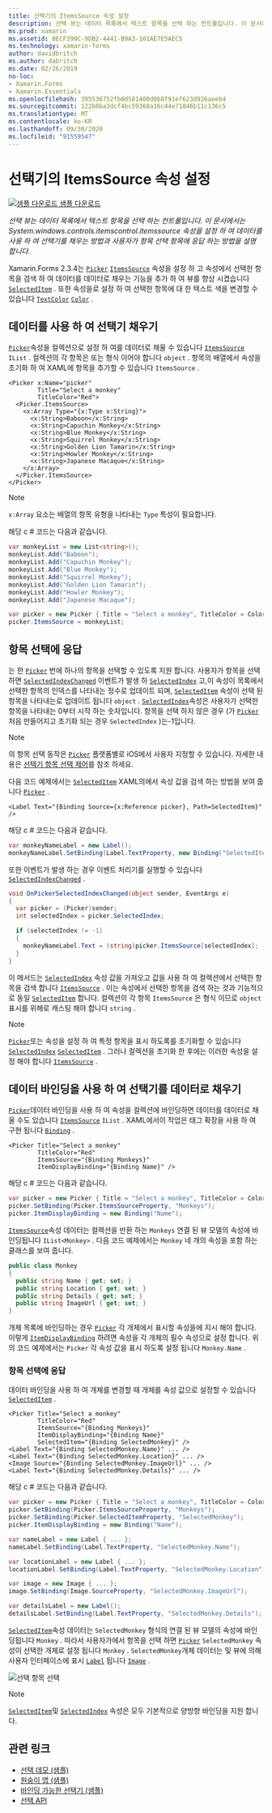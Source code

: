 ```yaml
---
title: 선택기의 ItemsSource 속성 설정
description: 선택 뷰는 데이터 목록에서 텍스트 항목을 선택 하는 컨트롤입니다. 이 문서에서는 System.windows.controls.itemscontrol.itemssource 속성을 설정 하 여 데이터를 사용 하 여 선택기를 채우는 방법과 사용자가 항목 선택 항목에 응답 하는 방법을 설명 합니다.
ms.prod: xamarin
ms.assetid: 8ECF390C-9DB2-4441-B9A3-101AE7E5AEC5
ms.technology: xamarin-forms
author: davidbritch
ms.author: dabritch
ms.date: 02/26/2019
no-loc:
- Xamarin.Forms
- Xamarin.Essentials
ms.openlocfilehash: 395536752fb0d581408d0b8f91ef623d926aeeb4
ms.sourcegitcommit: 122b8ba3dcf4bc59368a16c44e71846b11c136c5
ms.translationtype: MT
ms.contentlocale: ko-KR
ms.lasthandoff: 09/30/2020
ms.locfileid: "91559547"
---
```

# <a name="setting-a-pickers-itemssource-property"></a>선택기의 ItemsSource 속성 설정

[![샘플 다운로드](~/media/shared/download.png) 샘플 다운로드](https://docs.microsoft.com/samples/xamarin/xamarin-forms-samples/userinterface-monkeyapppicker)

_선택 뷰는 데이터 목록에서 텍스트 항목을 선택 하는 컨트롤입니다. 이 문서에서는 System.windows.controls.itemscontrol.itemssource 속성을 설정 하 여 데이터를 사용 하 여 선택기를 채우는 방법과 사용자가 항목 선택 항목에 응답 하는 방법을 설명 합니다._

Xamarin.Forms 2.3.4는 [`Picker`](xref:Xamarin.Forms.Picker) [`ItemsSource`](xref:Xamarin.Forms.Picker.ItemsSource) 속성을 설정 하 고 속성에서 선택한 항목을 검색 하 여 데이터를 데이터로 채우는 기능을 추가 하 여 뷰를 향상 시켰습니다 [`SelectedItem`](xref:Xamarin.Forms.Picker.SelectedItem) . 또한 속성을로 설정 하 여 선택한 항목에 대 한 텍스트 색을 변경할 수 있습니다 [`TextColor`](xref:Xamarin.Forms.Picker.TextColor) [`Color`](xref:Xamarin.Forms.Color) .

## <a name="populating-a-picker-with-data"></a>데이터를 사용 하 여 선택기 채우기

[`Picker`](xref:Xamarin.Forms.Picker)속성을 컬렉션으로 설정 하 여를 데이터로 채울 수 있습니다 [`ItemsSource`](xref:Xamarin.Forms.Picker.ItemsSource) `IList` . 컬렉션의 각 항목은 또는 형식 이어야 합니다 `object` . 항목의 배열에서 속성을 초기화 하 여 XAML에 항목을 추가할 수 있습니다 `ItemsSource` .

```xaml
<Picker x:Name="picker"
        Title="Select a monkey"
        TitleColor="Red">
  <Picker.ItemsSource>
    <x:Array Type="{x:Type x:String}">
      <x:String>Baboon</x:String>
      <x:String>Capuchin Monkey</x:String>
      <x:String>Blue Monkey</x:String>
      <x:String>Squirrel Monkey</x:String>
      <x:String>Golden Lion Tamarin</x:String>
      <x:String>Howler Monkey</x:String>
      <x:String>Japanese Macaque</x:String>
    </x:Array>
  </Picker.ItemsSource>
</Picker>
```

> [!NOTE]
> `x:Array` 요소는 배열의 항목 유형을 나타내는 `Type` 특성이 필요합니다.

해당 c # 코드는 다음과 같습니다.

```csharp
var monkeyList = new List<string>();
monkeyList.Add("Baboon");
monkeyList.Add("Capuchin Monkey");
monkeyList.Add("Blue Monkey");
monkeyList.Add("Squirrel Monkey");
monkeyList.Add("Golden Lion Tamarin");
monkeyList.Add("Howler Monkey");
monkeyList.Add("Japanese Macaque");

var picker = new Picker { Title = "Select a monkey", TitleColor = Color.Red };
picker.ItemsSource = monkeyList;
```

## <a name="responding-to-item-selection"></a>항목 선택에 응답

는 한 [`Picker`](xref:Xamarin.Forms.Picker) 번에 하나의 항목을 선택할 수 있도록 지원 합니다. 사용자가 항목을 선택 하면 [`SelectedIndexChanged`](xref:Xamarin.Forms.Picker.SelectedIndexChanged) 이벤트가 발생 하 [`SelectedIndex`](xref:Xamarin.Forms.Picker.SelectedIndex) 고,이 속성이 목록에서 선택한 항목의 인덱스를 나타내는 정수로 업데이트 되며, [`SelectedItem`](xref:Xamarin.Forms.Picker.SelectedItem) 속성이 선택 된 항목을 나타내는로 업데이트 됩니다 `object` . [`SelectedIndex`](xref:Xamarin.Forms.Picker.SelectedIndex)속성은 사용자가 선택한 항목을 나타내는 0부터 시작 하는 숫자입니다. 항목을 선택 하지 않은 경우 (가 [`Picker`](xref:Xamarin.Forms.Picker) 처음 만들어지고 초기화 되는 경우 `SelectedIndex` )는-1입니다.

> [!NOTE]
> 의 항목 선택 동작은 [`Picker`](xref:Xamarin.Forms.Picker) 플랫폼별로 iOS에서 사용자 지정할 수 있습니다. 자세한 내용은 [선택기 항목 선택 제어](~/xamarin-forms/platform/ios/picker-selection.md)를 참조 하세요.

다음 코드 예제에서는 [`SelectedItem`](xref:Xamarin.Forms.Picker.SelectedItem) XAML의에서 속성 값을 검색 하는 방법을 보여 줍니다 [`Picker`](xref:Xamarin.Forms.Picker) .

```xaml
<Label Text="{Binding Source={x:Reference picker}, Path=SelectedItem}" />
```

해당 c # 코드는 다음과 같습니다.

```csharp
var monkeyNameLabel = new Label();
monkeyNameLabel.SetBinding(Label.TextProperty, new Binding("SelectedItem", source: picker));
```

또한 이벤트가 발생 하는 경우 이벤트 처리기를 실행할 수 있습니다 [`SelectedIndexChanged`](xref:Xamarin.Forms.Picker.SelectedIndexChanged) .

```csharp
void OnPickerSelectedIndexChanged(object sender, EventArgs e)
{
  var picker = (Picker)sender;
  int selectedIndex = picker.SelectedIndex;

  if (selectedIndex != -1)
  {
    monkeyNameLabel.Text = (string)picker.ItemsSource[selectedIndex];
  }
}
```

이 메서드는 [`SelectedIndex`](xref:Xamarin.Forms.Picker.SelectedIndex) 속성 값을 가져오고 값을 사용 하 여 컬렉션에서 선택한 항목을 검색 합니다 [`ItemsSource`](xref:Xamarin.Forms.Picker.ItemsSource) . 이는 속성에서 선택한 항목을 검색 하는 것과 기능적으로 동일 [`SelectedItem`](xref:Xamarin.Forms.Picker.SelectedItem) 합니다. 컬렉션의 각 항목 `ItemsSource` 은 형식 이므로 `object` 표시를 위해로 캐스팅 해야 합니다 `string` .

> [!NOTE]
> [`Picker`](xref:Xamarin.Forms.Picker)또는 속성을 설정 하 여 특정 항목을 표시 하도록를 초기화할 수 있습니다 [`SelectedIndex`](xref:Xamarin.Forms.Picker.SelectedIndex) [`SelectedItem`](xref:Xamarin.Forms.Picker.SelectedItem) . 그러나 컬렉션을 초기화 한 후에는 이러한 속성을 설정 해야 합니다 [`ItemsSource`](xref:Xamarin.Forms.Picker.ItemsSource) .

## <a name="populating-a-picker-with-data-using-data-binding"></a>데이터 바인딩을 사용 하 여 선택기를 데이터로 채우기

[`Picker`](xref:Xamarin.Forms.Picker)데이터 바인딩을 사용 하 여 속성을 컬렉션에 바인딩하면 데이터를 데이터로 채울 수도 있습니다 [`ItemsSource`](xref:Xamarin.Forms.Picker.ItemsSource) `IList` . XAML에서이 작업은 태그 확장을 사용 하 여 구현 됩니다 [`Binding`](xref:Xamarin.Forms.Xaml.BindingExtension) .

```xaml
<Picker Title="Select a monkey"
        TitleColor="Red"
        ItemsSource="{Binding Monkeys}"
        ItemDisplayBinding="{Binding Name}" />
```

해당 c # 코드는 다음과 같습니다.

```csharp
var picker = new Picker { Title = "Select a monkey", TitleColor = Color.Red };
picker.SetBinding(Picker.ItemsSourceProperty, "Monkeys");
picker.ItemDisplayBinding = new Binding("Name");
```

[`ItemsSource`](xref:Xamarin.Forms.Picker.ItemsSource)속성 데이터는 컬렉션을 반환 하는 `Monkeys` 연결 된 뷰 모델의 속성에 바인딩됩니다 `IList<Monkey>` . 다음 코드 예제에서는 `Monkey` 네 개의 속성을 포함 하는 클래스를 보여 줍니다.

```csharp
public class Monkey
{
  public string Name { get; set; }
  public string Location { get; set; }
  public string Details { get; set; }
  public string ImageUrl { get; set; }
}
```

개체 목록에 바인딩하는 경우 [`Picker`](xref:Xamarin.Forms.Picker) 각 개체에서 표시할 속성을에 지시 해야 합니다. 이렇게 [`ItemDisplayBinding`](xref:Xamarin.Forms.Picker.ItemDisplayBinding) 하려면 속성을 각 개체의 필수 속성으로 설정 합니다. 위의 코드 예제에서는 `Picker` 각 속성 값을 표시 하도록 설정 됩니다 `Monkey.Name` .

### <a name="responding-to-item-selection"></a>항목 선택에 응답

데이터 바인딩을 사용 하 여 개체를 변경할 때 개체를 속성 값으로 설정할 수 있습니다 [`SelectedItem`](xref:Xamarin.Forms.Picker.SelectedItem) .

```xaml
<Picker Title="Select a monkey"
        TitleColor="Red"
        ItemsSource="{Binding Monkeys}"
        ItemDisplayBinding="{Binding Name}"
        SelectedItem="{Binding SelectedMonkey}" />
<Label Text="{Binding SelectedMonkey.Name}" ... />
<Label Text="{Binding SelectedMonkey.Location}" ... />
<Image Source="{Binding SelectedMonkey.ImageUrl}" ... />
<Label Text="{Binding SelectedMonkey.Details}" ... />
```

해당 c # 코드는 다음과 같습니다.

```csharp
var picker = new Picker { Title = "Select a monkey", TitleColor = Color.Red };
picker.SetBinding(Picker.ItemsSourceProperty, "Monkeys");
picker.SetBinding(Picker.SelectedItemProperty, "SelectedMonkey");
picker.ItemDisplayBinding = new Binding("Name");

var nameLabel = new Label { ... };
nameLabel.SetBinding(Label.TextProperty, "SelectedMonkey.Name");

var locationLabel = new Label { ... };
locationLabel.SetBinding(Label.TextProperty, "SelectedMonkey.Location");

var image = new Image { ... };
image.SetBinding(Image.SourceProperty, "SelectedMonkey.ImageUrl");

var detailsLabel = new Label();
detailsLabel.SetBinding(Label.TextProperty, "SelectedMonkey.Details");
```

[`SelectedItem`](xref:Xamarin.Forms.Picker.SelectedItem)속성 데이터는 `SelectedMonkey` 형식의 연결 된 뷰 모델의 속성에 바인딩됩니다 `Monkey` . 따라서 사용자가에서 항목을 선택 하면 [`Picker`](xref:Xamarin.Forms.Picker) `SelectedMonkey` 속성이 선택한 개체로 설정 됩니다 `Monkey` . `SelectedMonkey`개체 데이터는 및 뷰에 의해 사용자 인터페이스에 표시 [`Label`](xref:Xamarin.Forms.Label) 됩니다 [`Image`](xref:Xamarin.Forms.Image) .

![선택 항목 선택](populating-itemssource-images/monkeys.png)

> [!NOTE]
> [`SelectedItem`](xref:Xamarin.Forms.Picker.SelectedItem)및 [`SelectedIndex`](xref:Xamarin.Forms.Picker.SelectedIndex) 속성은 모두 기본적으로 양방향 바인딩을 지원 합니다.

## <a name="related-links"></a>관련 링크

- [선택 데모 (샘플)](/samples/xamarin/xamarin-forms-samples/userinterface-pickerdemo)
- [원숭이 앱 (샘플)](/samples/xamarin/xamarin-forms-samples/userinterface-monkeyapppicker)
- [바인딩 가능한 선택기 (샘플)](/samples/xamarin/xamarin-forms-samples/userinterface-bindablepicker)
- [선택 API](xref:Xamarin.Forms.Picker)